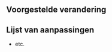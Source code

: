 ## Voorgestelde verandering
<!-- 
    Beschrijf hier wat je pull request inhoud.
-->



## Lijst van aanpassingen
<!--
    Som hier de aanpassingen die noemenswaardig zijn.
-->

- etc.